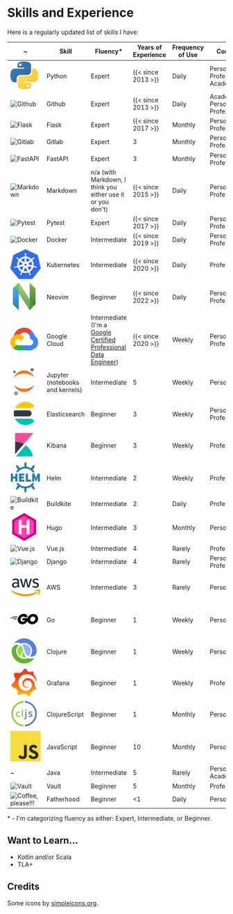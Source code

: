# Skills and Experience

Here is a regularly updated list of skills I have:

~ | Skill | Fluency\* | Years of Experience | Frequency of Use | Context
--- | --- | --- | --- | --- | ---
![Python](/img/skills/python.png "Python") | Python | Expert | {{< since 2013 >}} | Daily | Personal, Professional, Academic
![Github](https://cdn.jsdelivr.net/npm/simple-icons@v7/icons/github.svg "Github") | Github | Expert | {{< since 2013 >}} | Daily | Academic, Personal, Professional
![Flask](https://cdn.jsdelivr.net/npm/simple-icons@v7/icons/flask.svg "Flask") | Flask | Expert | {{< since 2017 >}} | Monthly | Personal, Professional
![Gitlab](https://cdn.jsdelivr.net/npm/simple-icons@v7/icons/gitlab.svg "Gitlab") | Gitlab | Expert | 3 | Monthly | Personal, Professional
![FastAPI](https://cdn.jsdelivr.net/npm/simple-icons@v7/icons/fastapi.svg "FastAPI") | FastAPI | Expert | 3 | Monthly | Personal, Professional
![Markdown](https://cdn.jsdelivr.net/npm/simple-icons@v7/icons/markdown.svg "Markdown") | Markdown | n/a (with Markdown, I think you either use it or you don't) | {{< since 2015 >}} | Daily | Personal, Professional
![Pytest](https://cdn.jsdelivr.net/npm/simple-icons@v7/icons/pytest.svg "Pytest")| Pytest | Expert | {{< since 2017 >}} | Daily | Personal, Professional
![Docker](https://cdn.jsdelivr.net/npm/simple-icons@v7/icons/docker.svg "Docker") | Docker | Intermediate | {{< since 2019 >}} | Daily | Personal, Professional
![Kubernetes](/img/skills/kubernetes.png "Kubernetes") | Kubernetes | Intermediate | {{< since 2020 >}} | Daily | Professional
![Neovim](/img/skills/neovim.png "Neovim") | Neovim | Beginner | {{< since 2022 >}} | Daily | Personal, Professional
![Google Cloud](/img/skills/google-cloud.png "Google Cloud") | Google Cloud | Intermediate (I'm a [Google Certified Professional Data Engineer](https://cloud.google.com/certification/data-engineer)) | {{< since 2020 >}} | Weekly | Personal, Professional
![Jupyter (notebooks and kernels)](/img/skills/jupyter.png "Jupyter (notebooks and kernals)") | Jupyter (notebooks and kernels) | Intermediate | 5 | Weekly | Personal
![Elasticsearch](/img/skills/elastic-elasticsearch.png "Elasticsearch") | Elasticsearch | Beginner | 3 | Weekly | Personal, Professional
![Kibana](/img/skills/elastic-kibana.png "Kibana") | Kibana | Beginner | 3 | Weekly | Professional
![Helm](/img/skills/helm.png "Helm") | Helm | Intermediate | 2 | Weekly | Professional
![Buildkite](https://cdn.jsdelivr.net/npm/simple-icons@v7/icons/buildkite.svg "Buildkite") | Buildkite | Intermediate | 2 | Daily | Professional
![Hugo](/img/skills/hugo.png "Hugo") | Hugo | Intermediate | 3 | Monthly | Personal
![Vue.js](https://cdn.jsdelivr.net/npm/simple-icons@v7/icons/vuedotjs.svg "Vue.js") | Vue.js | Intermediate | 4 | Rarely | Professional
![Django](https://cdn.jsdelivr.net/npm/simple-icons@v7/icons/django.svg "Django") | Django | Intermediate | 4 | Rarely | Personal, Professional
![AWS](/img/skills/aws.png "AWS") | AWS | Intermediate | 3 | Rarely | Personal
![Go](/img/skills/go.png "Go") | Go | Beginner | 1 | Weekly | Personal
![Clojure](/img/skills/clojure.png "Clojure") | Clojure | Beginner | 1 | Weekly | Personal
![Grafana](/img/skills/grafana.png "Grafana") | Grafana | Beginner | 1 | Weekly | Professional
![ClojureScript](/img/skills/clojurescript.png "ClojureScript") | ClojureScript | Beginner | 1 | Monthly | Personal
![JavaScript](/img/skills/javascript.png "JavaScript") | JavaScript | Beginner | 10 | Monthly | Personal
~ | Java | Intermediate | 5 | Rarely | Personal, Academic
![Vault](https://cdn.jsdelivr.net/npm/simple-icons@v7/icons/vault.svg "Vault") | Vault | Beginner | 5 | Monthly | Professional
![Coffee, please!!!](https://cdn.jsdelivr.net/npm/simple-icons@v7/icons/buymeacoffee.svg "Coffee, please!!!") | Fatherhood | Beginner | <1 | Daily | Personal

\* - I'm categorizing fluency as either: Expert, Intermediate, or Beginner.

## Want to Learn...

- Kotlin and/or Scala
- TLA+

## Credits

Some icons by [simpleicons.org](https://simpleicons.org/).

